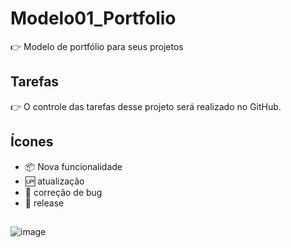 # Modelo01_Portfolio

 :point_right: Modelo de portfólio para seus projetos

## Tarefas

:point_right: O controle das tarefas desse projeto será realizado no GitHub.

## Ícones
- :package: Nova funcionalidade
- :up: atualização
- :lady_beetle: correção de bug
- :checkered_flag: release

##

![image](https://user-images.githubusercontent.com/14182590/159287043-e67bc4a9-577e-46ba-aaf0-9c2cdb27ef49.png)

